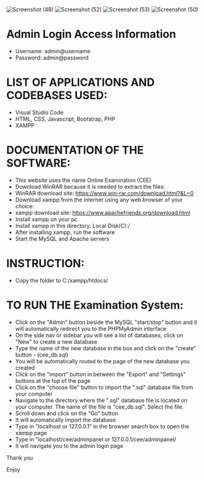 ![Screenshot (48)](https://user-images.githubusercontent.com/33707645/213482017-970334e5-9c4d-41f9-abab-4ce9194ee74b.png)
![Screenshot (52)](https://user-images.githubusercontent.com/33707645/213482051-6dbc92a5-81af-47d2-acdf-5b3129bfc83a.png)
![Screenshot (53)](https://user-images.githubusercontent.com/33707645/213482092-73a2e55b-5ac2-4d96-9b5b-b4ca2dde7c47.png)
![Screenshot (50)](https://user-images.githubusercontent.com/33707645/213482115-fc93cc0b-41a4-41c7-8b02-d316e0021d99.png)

# Admin Login Access Information
- Username: admin@username
- Password: admin@password

# LIST OF APPLICATIONS AND CODEBASES USED:
- Visual Studio Code 
- HTML, CSS, Javascript, Bootstrap, PHP
- XAMPP

# DOCUMENTATION OF THE SOFTWARE:
- This website uses the name Online Examination (CEE) 
- Download WinRAR because it is needed to extract the files: 
- WinRAR download site: https://www.win-rar.com/download.html?&L=0 
- Download xampp from the internet using any web browser of your choice:
- xampp download site: https://www.apachefriends.org/download.html
- Install xampp on your pc
- Install xampp in this directory: Local Disk(C):/
- After installing xampp, run the software
- Start the MySQL and Apache servers

# INSTRUCTION:
- Copy the folder to C:/xampp/htdocs/

# TO RUN THE Examination System:
- Click on the "Admin" button beside the MySQL "start/stop" button and it will automatically redirect you to the PHPMyAdmin interface 
- On the side nav or sidebar you will see a list of databases, click on "New" to create a new database 
- Type the name of the new database in the box and click on the "create" button - (cee_db.sql)
- You will be automatically routed to the page of the new database you created 
- Click on the "import" button in between the "Export" and "Settings" buttons at the top of the page 
- Click on the "choose file" button to import the ".sql" database file from your computer
- Navigate to the directory where the ".sql" database file is located on your computer. The name of the file is "cee_db.sql". Select the file.
- Scroll down and click on the "Go" button
- It will automatically import the database.
- Type in "localhost or 127.0.0.1" in the browser search box to open the xampp page
- Type in "localhost/cee/adminpanel or 127.0.0.1/cee/adminpanel/
- It will navigate you to the admin login page

Thank you 

Enjoy


